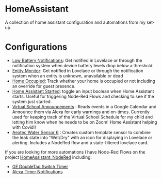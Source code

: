 # HomeAssistant
  A collection of home assistant configuration and automations from my set-up.


  # Configurations
* [Low Battery Notifications](/Battery_Sensor): Get notified in Lovelace or through the notification system when device battery levels drop below a threshold.
* [Entity Monitor](/Entity_Monitor): Get notified in Lovelace or through the notification system when an entity is unknown, unavailable or dead
* [Home Occupied](/HomeOccupied): Track whether your home is occupied or not including an override for guest presence.
* [Home Assistant Started](/HomeAssistant_Start): toggle an input boolean when Home Assistant starts.  Useful for triggering Node-Red Flows and checking to see if the system just started.
* [Virtual School Announcements](https://github.com/fjmiller/HomeAssistant/tree/master/Viritual_School_Schedule_Announcements) : Reads events in a Google Calendar and Announce them via Alexa for early warnings and on-times.  Currently used for keeping track of the Virtual School Schedule for my child and letting him know when he needs to be on Zoom!  Home Assistant helping with Covid!!
* [Aeotec Water Sensor 6](/AeoTec_Water_Sensor_6) : Creates custom template sensor to combine the leak state into "Wet/Dry" with an icon for displaying in Lovelace or alerting.  Includes a NodeRed flow and a state-filtered lovelace card.



If you are looking for more automations I have Node-Red Flows on the project [HomeAssistant_NodeRed](https://github.com/fjmiller/HomeAssistant_NodeRed) including:
* [GE DoubleTap Switch Timer](https://github.com/fjmiller/HomeAssistant_NodeRed/tree/master/GE_DoubleTapSwitch_Timer)
* [Alexa Timer Notifications](https://github.com/fjmiller/HomeAssistant_NodeRed/tree/master/Alexa_Timer_Notification)